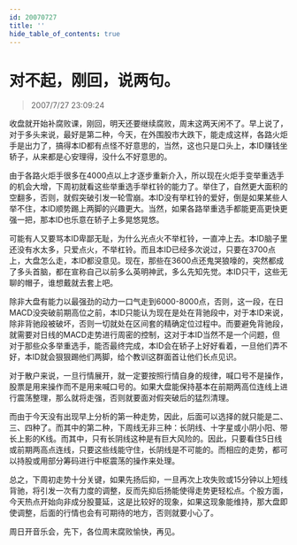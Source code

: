 ```yaml
---
id: 20070727 
title: ''
hide_table_of_contents: true
---
```


# 对不起，刚回，说两句。

> 2007/7/27 23:09:24

<div style={{color: '#FF0000', fontWeight: 'bold'}}>

收盘就开始补腐败课，刚回，明天还要继续腐败，周末这两天闲不了。早上说了，对于多头来说，最好是第二种，今天，在外围股市大跌下，能走成这样，各路火炬手是出力了，搞得本ID都有点怪不好意思的，当然，这也只是口头上，本ID赚钱坐轿子，从来都是心安理得，没什么不好意思的。
 
由于各路火炬手很多在4000点以上才逐步重新介入，所以现在火炬手变举重选手的机会大增，下周初就看这些举重选手举杠铃的能力了。举住了，自然更大面积的空翻多，否则，就假突破引发一轮雪崩。本ID没有举杠铃的爱好，倒是如果某些人举不住，本ID顺势踢上两脚的兴趣更大。当然，如果各路举重选手都能更高更快更强一把，那本ID也乐意在轿子上多晃悠晃悠。
 
可能有人又要骂本ID卑鄙无耻，为什么光点火不举杠铃，一直冲上去。本ID脑子里还没有水太多，只爱点火，不举杠铃。而且本ID已经多次说过，只要在3700点上，大盘怎么走，本ID都没意见。现在，那些在3600点还鬼哭狼嚎的，突然都成了多头首脑，都在宣称自己以前多么英明神武，多么先知先觉。本ID只干，这些无聊的帽子，谁想戴就去套上吧。
 
除非大盘有能力以最强劲的动力一口气走到6000-8000点，否则，这一段，在日MACD没突破前期高位之前，本ID只能认为现在是处在背驰段中，对于本ID来说，除非背驰段被破坏，否则一切就处在区间套的精确定位过程中。而要避免背驰段，就需要对日线的MACD走势进行周密的控制，这对于本ID当然不是一个问题，但对于那些众多举重选手，能否最终完成，本ID会在轿子上好好看着，一旦他们弄不好，本ID就会狠狠踢他们两脚，给个教训这群面首让他们长点见识。
 
对于散户来说，一旦行情展开，就一定要按照行情自身的规律，喊口号不是操作，股票是用来操作而不是用来喊口号的。如果大盘能保持基本在前期两高位连线上进行震荡整理，那么就将走强，否则就要面对假突破后的猛烈清理。
 
而由于今天没有出现早上分析的第一种走势，因此，后面可以选择的就只能是二、三、四种了。而其中的第二种，下周线无非三种：长阴线、十字星或小阴小阳、带长上影的K线。而其中，只有长阴线这种是有巨大风险的。因此，只要看住5日线或前期两高点连线，只要这些线能守住，长阴线是不可能的。而相应的走势，都可以持股或用部分筹码进行中枢震荡的操作来处理。
 
总之，下周初走势十分关键，如果先扬后抑，一旦再次上攻失败或15分钟以上短线背驰，将引发一次有力度的调整，反而先抑后扬能使得走势更轻松点。个股方面，今天热点开始向非成分股蔓延，这是比较好的现象，如果这现象能维持，那大盘即使调整，后面的行情也会有可期待的地方，否则就要小心了。
 
周日开音乐会，先下，各位周末腐败愉快，再见。

</div>